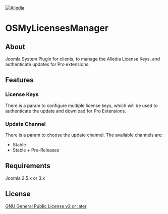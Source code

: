 [![Alledia](https://www.alledia.com/images/logo_circle_small.png)](https://www.alledia.com)

OSMyLicensesManager
===================

## About

Joomla System Plugin for clients, to manage the Alledia License Keys, and authenticate updates for Pro extensions.

## Features

### License Keys

There is a param to configure multiple license keys, which will be used to authenticate the update and download
for Pro Extensions.

### Update Channel

There is a param to choose the update channel. The available channels are:

* Stable
* Stable + Pre-Releases

## Requirements

Joomla 2.5.x or 3.x

## License

[GNU General Public License v2 or later](http://www.gnu.org/copyleft/gpl.html)
